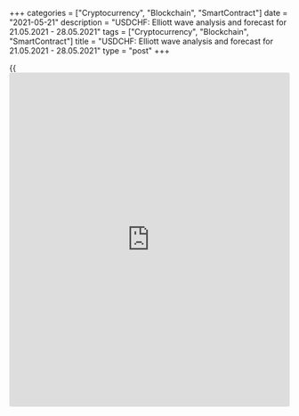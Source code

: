 +++
categories = ["Cryptocurrency", "Blockchain", "SmartContract"]
date = "2021-05-21"
description = "USDCHF: Elliott wave analysis and forecast for 21.05.2021 - 28.05.2021"
tags = ["Cryptocurrency", "Blockchain", "SmartContract"]
title = "USDCHF: Elliott wave analysis and forecast for 21.05.2021 - 28.05.2021"
type = "post"
+++

{{<iframe id="large-banner" src="https://www.bounty.group/#slide=11.0" width="100%" height="600" scrolling="no" style="border: 0px solid rgb(216, 221, 230); border-radius: 3px;">}}

2021-05-21

2021-05-21

USDCHF: Elliott wave analysis and forecast for 21.05.2021 –
28.05.2021Alex Geuta

 **Main scenario:** long positions will be relevant above the level of
0.8753 with a target of 0.9505 – 0.9590 once correction has formed.

 **Alternative scenario:** breakout and consolidation below the level of
0.8753 will allow the pair to continue declining to the levels of 0.8600
– 0.8500.

 **Analysis:** Daily time frame: presumably, a descending first wave of
larger degree (1) of 5 has formed and an ascending correction is now
developing as second wave (2) of 5. H4 time frame: wave A of (2) has
formed and wave B of (2) is nearing completion. Apparently, wave с of В
continues developing on the H1 time frame, with first wave (v) of c
forming inside. If the presumption is correct, the pair will continue to
grow to the levels of 0.9505 – 0.9590 once wave B of (2) is completed.
The level of 0.8753 is critical in this scenario. Its breakout will
allow the pair to continue falling to the levels of 0.8600 – 0.8500.

* * *

* * *



## Price chart of USDCHF in real time mode

The content of this article reflects the author’s opinion and does not
necessarily reflect the official position of LiteForex. The material
published on this page is provided for informational purposes only and
should not be considered as the provision of investment advice for the
purposes of Directive 2004/39/EC.

Rate this article:

{{value}}

( {{count}} {{title}} )